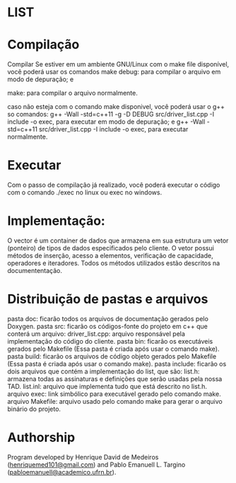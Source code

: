 # LIST

# Compilação

Compilar Se estiver em um ambiente GNU/Linux com o make file disponível, você poderá usar os comandos
make debug: para compilar o arquivo em modo de depuração; e

make: para compilar o arquivo normalmente.

caso não esteja com o comando make disponivel, você poderá usar o g++ so comandos:
g++ -Wall -std=c++11 -g -D DEBUG src/driver_list.cpp -I include -o exec, para executar em modo de depuração; e
g++ -Wall -std=c++11 src/driver_list.cpp -I include -o exec, para executar normalmente.

# Executar
Com o passo de compilação já realizado, você poderá executar o código com o comando ./exec no linux ou exec no windows.

# Implementação:

O vector é um container de dados que armazena em sua estrutura um vetor (ponteiro) de tipos de dados especificados pelo cliente. O vetor possui métodos de inserção, acesso a elementos, verificação de capacidade, operadores e iteradores. Todos os métodos utilizados estão descritos na documententação.

# Distribuição de pastas e arquivos

pasta doc: ficarão todos os arquivos de documentação gerados pelo Doxygen.
pasta src: ficarão os códigos-fonte do projeto em c++ que conterá um arquivo:
driver_list.cpp: arquivo responsável pela implementação do código do cliente.
pasta bin: ficarão os executáveis gerados pelo Makefile (Essa pasta é criada após usar o comando make).
pasta build: ficarão os arquivos de código objeto gerados pelo Makefile (Essa pasta é criada após usar o comando make).
pasta include: ficarão os dois arquivos que contém a implementação do list, que são:
list.h: armazena todas as assinaturas e definições que serão usadas pela nossa TAD.
list.inl: arquivo que implementa tudo que está descrito no list.h.
arquivo exec: link simbólico para executável gerado pelo comando make.
arquivo Makefile: arquivo usado pelo comando make para gerar o arquivo binário do projeto.

# Authorship
Program developed by Henrique David de Medeiros (henriquemed101@gmail.com) and Pablo Emanuell L. Targino (pabloemanuell@academico.ufrn.br).